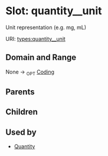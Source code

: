
# Slot: quantity__unit


Unit representation (e.g. mg, mL)

URI: [types:quantity__unit](https://example.org/ccdh/datatypes/quantity__unit)


## Domain and Range

None ->  <sub>OPT</sub> [Coding](Coding.md)

## Parents


## Children


## Used by

 * [Quantity](Quantity.md)
